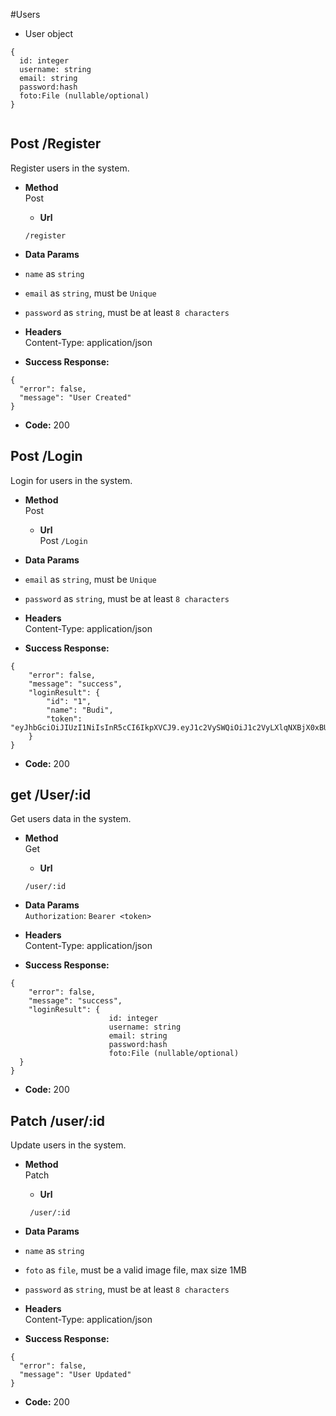 #Users
* User object
```
{
  id: integer
  username: string
  email: string
  password:hash
  foto:File (nullable/optional)
}


```

**Post /Register**
----
  Register  users in the system.
* **Method**  
  Post
  * **Url**  
  
  ```/register```
* **Data Params**  
*  ```name``` as ```string```
*  ```email``` as  ```string```, must be  ```Unique```
*  ```password``` as ```string```, must be at least ```8 characters```
* **Headers**  
  Content-Type: application/json  
* **Success Response:**  
```
{
  "error": false,
  "message": "User Created"
}
```
* **Code:** 200  





**Post /Login**
----
 Login for users in the system.
* **Method**  
  Post
  * **Url**  
  Post
  ```/Login```
* **Data Params**  

*  ```email``` as  ```string```, must be  ```Unique```
*  ```password``` as ```string```, must be at least ```8 characters```
* **Headers**  
  Content-Type: application/json  
* **Success Response:**  
```
{
    "error": false,
    "message": "success",
    "loginResult": {
        "id": "1",
        "name": "Budi",
        "token": "eyJhbGciOiJIUzI1NiIsInR5cCI6IkpXVCJ9.eyJ1c2VySWQiOiJ1c2VyLXlqNXBjX0xBUkNfQWdLNjEiLCJpYXQiOjE2NDE3OTk5NDl9.flEMaQ7zsdYkxuyGbiXjEDXO8kuDTcI__3UjCwt6R_I"
    }
}
```
* **Code:** 200  


**get /User/:id**
----
  Get  users data in the system.
* **Method**  
  Get
  * **Url**  
  
  ```/user/:id```
* **Data Params**  
 ```Authorization```: ```Bearer <token>```
* **Headers**  
  Content-Type: application/json  
  
* **Success Response:**  
```
{
    "error": false,
    "message": "success",
    "loginResult": {
                      id: integer
                      username: string
                      email: string
                      password:hash
                      foto:File (nullable/optional)
  }
}
```
* **Code:** 200  



**Patch /user/:id**
----
  Update users in the system.
* **Method**  
  Patch
  * **Url**  

  ``` /user/:id```
* **Data Params**  

*  ```name``` as  ```string```
*  ```foto``` as ```file```, must be a valid image file, max size 1MB
*  ```password``` as ```string```, must be at least ```8 characters```
* **Headers**  
  Content-Type: application/json  
* **Success Response:**  
```
{
  "error": false,
  "message": "User Updated"
}
```

* **Code:** 200  


